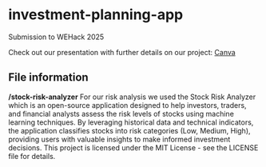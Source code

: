 # investment-planning-app
Submission to WEHack 2025

Check out our presentation with further details on our project: [Canva](https://www.canva.com/design/DAGj28guUYo/LwN2Frv5Wne0JT9hRv7ohA/edit)

## File information
**/stock-risk-analyzer**
For our risk analysis we used the Stock Risk Analyzer which is an open-source application designed to help investors, traders, and financial analysts assess the risk levels of stocks using machine learning techniques. By leveraging historical data and technical indicators, the application classifies stocks into risk categories (Low, Medium, High), providing users with valuable insights to make informed investment decisions. This project is licensed under the MIT License - see the LICENSE file for details.
